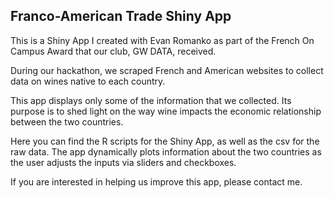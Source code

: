 ## Franco-American Trade Shiny App

This is a Shiny App I created with Evan Romanko as part of the French On Campus Award that our club, GW DATA, received.

During our hackathon, we scraped French and American websites to collect data on wines native to each country.

This app displays only some of the information that we collected. Its purpose is to shed light on the way wine impacts the economic relationship between the two countries. 

Here you can find the R scripts for the Shiny App, as well as the csv for the raw data. The app dynamically plots information about the two countries as the user adjusts the inputs via sliders and checkboxes.

If you are interested in helping us improve this app, please contact me.